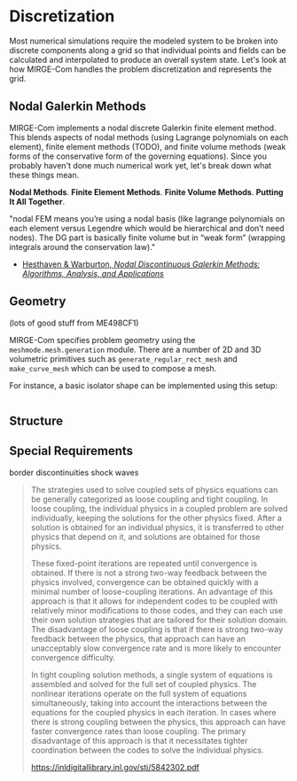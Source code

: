#   Discretization

Most numerical simulations require the modeled system to be broken into discrete components along a grid so that individual points and fields can be calculated and interpolated to produce an overall system state.  Let's look at how MIRGE-Com handles the problem discretization and represents the grid.


##  Nodal Galerkin Methods

MIRGE-Com implements a nodal discrete Galerkin finite element method.  This blends aspects of nodal methods (using Lagrange polynomials on each element), finite element methods (TODO), and finite volume methods (weak forms of the conservative form of the governing equations).  Since you probably haven't done much numerical work yet, let's break down what these things mean.

**Nodal Methods**.
**Finite Element Methods**.
**Finite Volume Methods**.
**Putting It All Together**.

"nodal FEM means you’re using a nodal basis (like lagrange polynomials on each element versus Legendre which would be hierarchical and don’t need nodes).  The DG part is basically finite volume but in “weak form” (wrapping integrals around the conservation law)."

- [Hesthaven & Warburton, _Nodal Discontinuous Galerkin Methods:  Algorithms, Analysis, and Applications_](https://link.springer.com/book/10.1007%2F978-0-387-72067-8)

##  Geometry

(lots of good stuff from ME498CF1)

MIRGE-Com specifies problem geometry using the `meshmode.mesh.generation` module.  There are a number of 2D and 3D volumetric primitives such as `generate_regular_rect_mesh` and `make_curve_mesh` which can be used to compose a mesh.

For instance, a basic isolator shape can be implemented using this setup:

```py

```

##  Structure

##  Special Requirements

border discontinuities
shock waves

<blockquote>
The strategies used to solve coupled sets of physics equations can be generally categorized as loose coupling and tight coupling. In loose coupling, the individual physics in a coupled problem are solved individually, keeping the solutions for the other physics fixed. After a solution is obtained for an individual physics, it is transferred to other physics that depend on it, and solutions are obtained for those physics.

These fixed-point iterations are repeated until convergence is obtained. If there is not a strong two-way feedback between the physics involved, convergence can be obtained quickly with a minimal number of loose-coupling iterations. An advantage of this approach is that it allows for independent codes to be coupled with relatively minor modifications to those codes, and they can each use their own solution strategies that are tailored for their solution domain. The disadvantage of loose coupling is that if  there is strong two-way feedback between the physics, that approach can have an unacceptably slow convergence rate and is more likely to encounter convergence difficulty.

In tight coupling solution methods, a single system of equations is assembled and solved for the full set of coupled physics. The nonlinear iterations operate on the full system of equations simultaneously, taking into account the interactions between the equations for the coupled physics in each iteration. In cases where there is strong coupling between the physics, this approach can have faster convergence rates than loose coupling. The primary disadvantage of this approach is that it necessitates tighter coordination between the codes to solve the individual physics.

https://inldigitallibrary.inl.gov/sti/5842302.pdf
</blockquote>
